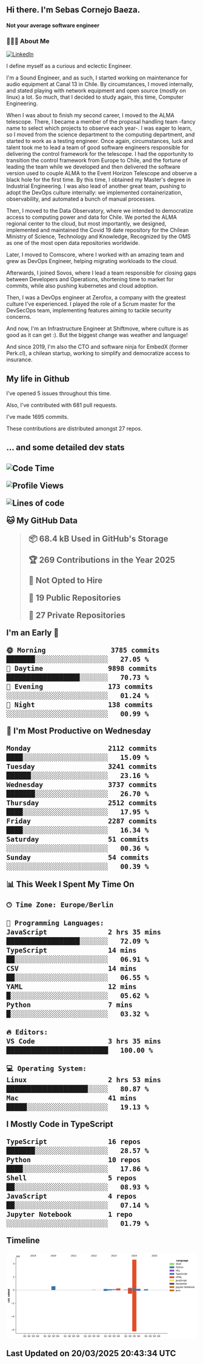 <h2> Hi there.  I'm Sebas Cornejo Baeza.</h2>
<h4> Not your average software engineer</h4>
<h3> 👨🏻‍💻 About Me </h3>
<a href="http://linkedin.com/in/sebastian-cornejo-baeza/"><img alt="LinkedIn" src="https://img.shields.io/badge/Sebas%20Cornejo%20-informational?style=appveyor&logo=linkedin"></a>


I define myself as a curious and eclectic Engineer.

I'm a Sound Engineer, and as such, I started working on maintenance for audio equipment at Canal 13 in Chile.
By circumstances, I moved internally, and stated playing with network equipment and open source (mostly on linux) 
a lot. So much, that I decided to study again, this time, Computer Engineering.

When I was about to finish my second career, I moved to the ALMA telescope. There, I became a member of the proposal handling team
-fancy name to select which projects to observe each year-. 
I was eager to learn, so I moved from the science department to the computing department, and started to work as 
a testing engineer. Once again, circumstances, luck and talent took me to lead a team of good software engineers 
responsible for delivering the control framework for the telescope. I had the opportunity to transition the control framework from
Europe to Chile, and the fortune of leading the team while we developed and then delivered the software
version used to couple ALMA to the Event Horizon Telescope and observe a black hole for the first time.
By this time, I obtained my Master's degree in Industrial Engineering.
I was also lead of another great team, pushing to adopt the DevOps culture internally: we implemented containerization, observability, and automated a bunch of manual processes.

Then, I moved to the Data Observatory, where we intended to democratize access to computing power
and data for Chile. We ported the ALMA regional center to the cloud, but most importantly, we designed, implemented
and maintained the Covid 19 date repository for the Chilean Ministry of Science, Technology and Knowledge, Recognized by the OMS as one of the most open
data repositories worldwide.

Later, I moved to Comscore, where I worked with an amazing team and grew as DevOps Engineer, helping migrating workloads to the cloud.

Afterwards, I joined Sovos, where I lead a team responsible for closing gaps between Developers and Operations, shortening time to market for commits, while
also pushing kubernetes and cloud adoption.

Then, I was a DevOps engineer at Zerofox, a company with the greatest culture I've experienced. I played the role of a Scrum master for the DevSecOps team,
implementing features aiming to tackle security concerns.

And now, I'm an Infrastructure Engineer at Shiftmove, where culture is as good as it can get :). But the biggest change was weather and language!
 
And since 2019, I'm also the CTO and software ninja for EmbedX (former Perk.cl), a chilean startup, working to simplify and democratize access to insurance.

<h2> My life in Github </h2>

I've opened 5 issues throughout this time.

Also, I've contributed with 681 pull requests.

I've made 1695 commits.

These contributions are distributed amongst 27 repos.

<h2>... and some detailed dev stats<h2>

<!--START_SECTION:waka-->
![Code Time](http://img.shields.io/badge/Code%20Time-1%2C072%20hrs%2040%20mins-blue)

![Profile Views](http://img.shields.io/badge/Profile%20Views-0-blue)

![Lines of code](https://img.shields.io/badge/From%20Hello%20World%20I%27ve%20Written-6.3%20million%20lines%20of%20code-blue)

**🐱 My GitHub Data** 

> 📦 68.4 kB Used in GitHub's Storage 
 > 
> 🏆 269 Contributions in the Year 2025
 > 
> 🚫 Not Opted to Hire
 > 
> 📜 19 Public Repositories 
 > 
> 🔑 27 Private Repositories 
 > 
**I'm an Early 🐤** 

```text
🌞 Morning                3785 commits        ███████░░░░░░░░░░░░░░░░░░   27.05 % 
🌆 Daytime                9898 commits        ██████████████████░░░░░░░   70.73 % 
🌃 Evening                173 commits         ░░░░░░░░░░░░░░░░░░░░░░░░░   01.24 % 
🌙 Night                  138 commits         ░░░░░░░░░░░░░░░░░░░░░░░░░   00.99 % 
```
📅 **I'm Most Productive on Wednesday** 

```text
Monday                   2112 commits        ████░░░░░░░░░░░░░░░░░░░░░   15.09 % 
Tuesday                  3241 commits        ██████░░░░░░░░░░░░░░░░░░░   23.16 % 
Wednesday                3737 commits        ███████░░░░░░░░░░░░░░░░░░   26.70 % 
Thursday                 2512 commits        ████░░░░░░░░░░░░░░░░░░░░░   17.95 % 
Friday                   2287 commits        ████░░░░░░░░░░░░░░░░░░░░░   16.34 % 
Saturday                 51 commits          ░░░░░░░░░░░░░░░░░░░░░░░░░   00.36 % 
Sunday                   54 commits          ░░░░░░░░░░░░░░░░░░░░░░░░░   00.39 % 
```


📊 **This Week I Spent My Time On** 

```text
🕑︎ Time Zone: Europe/Berlin

💬 Programming Languages: 
JavaScript               2 hrs 35 mins       ██████████████████░░░░░░░   72.09 % 
TypeScript               14 mins             ██░░░░░░░░░░░░░░░░░░░░░░░   06.91 % 
CSV                      14 mins             ██░░░░░░░░░░░░░░░░░░░░░░░   06.55 % 
YAML                     12 mins             █░░░░░░░░░░░░░░░░░░░░░░░░   05.62 % 
Python                   7 mins              █░░░░░░░░░░░░░░░░░░░░░░░░   03.32 % 

🔥 Editors: 
VS Code                  3 hrs 35 mins       █████████████████████████   100.00 % 

💻 Operating System: 
Linux                    2 hrs 53 mins       ████████████████████░░░░░   80.87 % 
Mac                      41 mins             █████░░░░░░░░░░░░░░░░░░░░   19.13 % 
```

**I Mostly Code in TypeScript** 

```text
TypeScript               16 repos            ███████░░░░░░░░░░░░░░░░░░   28.57 % 
Python                   10 repos            ████░░░░░░░░░░░░░░░░░░░░░   17.86 % 
Shell                    5 repos             ██░░░░░░░░░░░░░░░░░░░░░░░   08.93 % 
JavaScript               4 repos             ██░░░░░░░░░░░░░░░░░░░░░░░   07.14 % 
Jupyter Notebook         1 repo              ░░░░░░░░░░░░░░░░░░░░░░░░░   01.79 % 
```



**Timeline**

![Lines of Code chart](https://raw.githubusercontent.com/scornejob/scornejob/master/assets/bar_graph.png)


 Last Updated on 20/03/2025 20:43:34 UTC
<!--END_SECTION:waka-->
